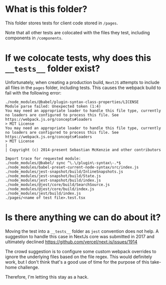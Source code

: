 # What is this folder?
This folder stores tests for client code stored in `/pages`.

Note that all other tests are colocated with the files they test, including components in `/components`.

# If we colocate tests,  why does this `__tests__` folder exist?

Unfortunately, when creating a production build, `NextJS` attempts to include all files in the `pages` folder, including tests. This causes the webpack build to fail with the following error:

```
./node_modules/@babel/plugin-syntax-class-properties/LICENSE
Module parse failed: Unexpected token (1:4)
You may need an appropriate loader to handle this file type, currently no loaders are configured to process this file. See https://webpack.js.org/concepts#loaders
> MIT License
You may need an appropriate loader to handle this file type, currently no loaders are configured to process this file. See https://webpack.js.org/concepts#loaders
> MIT License
| 
| Copyright (c) 2014-present Sebastian McKenzie and other contributors

Import trace for requested module:
./node_modules/@babel/ sync ^\.\/plugin\-syntax\-.*$
./node_modules/babel-preset-current-node-syntax/src/index.js
./node_modules/jest-snapshot/build/InlineSnapshots.js
./node_modules/jest-snapshot/build/State.js
./node_modules/jest-snapshot/build/index.js
./node_modules/@jest/core/build/SearchSource.js
./node_modules/@jest/core/build/index.js
./node_modules/jest/build/index.js
./pages/<name of test file>.test.tsx
```

# Is there anything we can do about it?

Moving the test into a `__tests__` folder as `jest` convention does not help. A suggestion to handle this case in NextJs core was submitted in 2017 and ultimately declined https://github.com/vercel/next.js/issues/1914

The crowd suggestion is to configure some custom webpack overrides to ignore the underlying files based on the file regex. This would definitely work, but I don't think that's a good use of time for the purpose of this take-home challenge.

Therefore, I'm letting this stay as a hack.